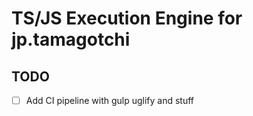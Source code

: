 # TS/JS Execution Engine for jp.tamagotchi

## TODO

* [ ] Add CI pipeline with gulp uglify and stuff
